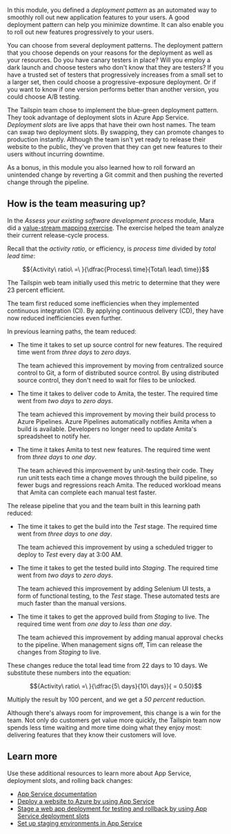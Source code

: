In this module, you defined a _deployment pattern_ as an automated way to smoothly roll out new application features to your users. A good deployment pattern can help you minimize downtime. It can also enable you to roll out new features progressively to your users.

You can choose from several deployment patterns. The deployment pattern that you choose depends on your reasons for the deployment as well as your resources. Do you have canary testers in place? Will you employ a dark launch and choose testers who don't know that they are testers? If you have a trusted set of testers that progressively increases from a small set to a larger set, then could choose a progressive-exposure deployment. Or if you want to know if one version performs better than another version, you could choose A/B testing.

The Tailspin team chose to implement the blue-green deployment pattern. They took advantage of deployment slots in Azure App Service. *Deployment slots* are live apps that have their own host names. The team can swap two deployment slots. By swapping, they can promote changes to production instantly. Although the team isn't yet ready to release their website to the public, they've proven that they can get new features to their users without incurring downtime.

As a bonus, in this module you also learned how to roll forward an unintended change by reverting a Git commit and then pushing the reverted change through the pipeline.

## How is the team measuring up?

In the _Assess your existing software development process_ module, Mara did a [value-stream mapping exercise](/learn/modules/assess-your-development-process/4-assess-process-efficiency?azure-portal=true). The exercise helped the team analyze their current release-cycle process.

Recall that the *activity ratio*, or efficiency, is *process time* divided by *total lead time*: 

$${Activity\ ratio\ =\ }{\dfrac{Process\ time}{Total\ lead\ time}}$$

The Tailspin web team initially used this metric to determine that they were 23 percent efficient.

The team first reduced some inefficiencies when they implemented continuous integration (CI). By applying continuous delivery (CD), they have now reduced inefficiencies even further.

In previous learning paths, the team reduced:

* The time it takes to set up source control for new features. The required time went from *three days* to *zero days*.

    The team achieved this improvement by moving from centralized source control to Git, a form of distributed source control. By using distributed source control, they don't need to wait for files to be unlocked.
* The time it takes to deliver code to Amita, the tester. The required time went from *two days* to *zero days*.

    The team achieved this improvement by moving their build process to Azure Pipelines. Azure Pipelines automatically notifies Amita when a build is available. Developers no longer need to update Amita's spreadsheet to notify her.
* The time it takes Amita to test new features. The required time went from *three days* to *one day*.

    The team achieved this improvement by unit-testing their code. They run unit tests each time a change moves through the build pipeline, so fewer bugs and regressions reach Amita. The reduced workload means that Amita can complete each manual test faster.

The release pipeline that you and the team built in this learning path reduced:

* The time it takes to get the build into the _Test_ stage. The required time went from *three days* to *one day*.

    The team achieved this improvement by using a scheduled trigger to deploy to _Test_ every day at 3:00 AM.
* The time it takes to get the tested build into _Staging_. The required time went from *two days* to *zero days*.

    The team achieved this improvement by adding Selenium UI tests, a form of functional testing, to the _Test_ stage. These automated tests are much faster than the manual versions.
* The time it takes to get the approved build from _Staging_ to live. The required time went from *one day* to *less than one day*.

    The team achieved this improvement by adding manual approval checks to the pipeline. When management signs off, Tim can release the changes from _Staging_ to live.

These changes reduce the total lead time from 22 days to 10 days. We substitute these numbers into the equation:

$${Activity\ ratio\ =\ }{\dfrac{5\ days}{10\ days}}{ = 0.50}$$

Multiply the result by 100 percent, and we get a *50 percent* reduction.

Although there's always room for improvement, this change is a win for the team. Not only do customers get value more quickly, the Tailspin team now spends less time waiting and more time doing what they enjoy most: delivering features that they know their customers will love.

## Learn more

Use these additional resources to learn more about App Service, deployment slots, and rolling back changes:

* [App Service documentation](/azure/app-service?azure-portal=true)
* [Deploy a website to Azure by using App Service](../../../paths/deploy-a-website-with-azure-app-service/index.yml?azure-portal=true)
* [Stage a web app deployment for testing and rollback by using App Service deployment slots](/learn/modules/stage-deploy-app-service-deployment-slots?azure-portal=true)
* [Set up staging environments in App Service](/azure/app-service/deploy-staging-slots?azure-portal=true)
